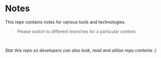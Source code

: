 # Notes
This repo contains notes for various tools and technologies. 
<br/>


>Please switch to different branches for a particular content.
<br/>

_Star this repo so developers can also look, read and utilise repo contents :)_ 
